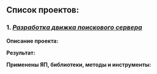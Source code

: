 ## Список проектов:

### 1. [*Разработка движка поискового сервера*](https://github.com/olegumnov44/DataScience/tree/master/001%20auto_price_prediction)
**Описание проекта:**


**Результат:**


**Применены ЯП, библиотеки, методы и инструменты:**

